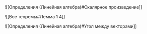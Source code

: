 ![[Определения (Линейная алгебра)#Скалярное произведение]]

![[Все теоремы#Лемма 1 4]]

![[Определения (Линейная алгебра)#Угол между векторами]]